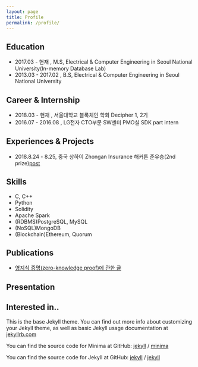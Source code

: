```yaml
---
layout: page
title: Profile
permalink: /profile/
---
```


## Education

* 2017.03 - 현재    , M.S, Electrical & Computer Engineering in Seoul National University(In-memory Database Lab)
* 2013.03 - 2017.02 , B.S, Electrical & Computer Engineering in Seoul National University

## Career & Internship

* 2018.03 - 현재    , 서울대학교 블록체인 학회 Decipher 1, 2기
* 2016.07 - 2016.08 , LG전자 CTO부문 SW센터 PMO실 SDK part intern 

## Experiences & Projects

* 2018.8.24 - 8.25, 중국 상하이 Zhongan Insurance 해커톤 준우승(2nd prize)[post](/_posts/2018-08-26/2018-08-26-zhongan_hackathon.markdown)

## Skills

* C, C++
* Python
* Solidity
* Apache Spark
* (RDBMS)PostgreSQL, MySQL
* (NoSQL)MongoDB
* (Blockchain)Ethereum, Quorum

## Publications

* [영지식 증명(zero-knowledge proof)에 관한 글](https://medium.com/decipher-media/zero-knowledge-proof-chapter-1-introduction-to-zero-knowledge-proof-zk-snarks-6475f5e9b17b) 

## Presentation


## Interested in..


This is the base Jekyll theme. You can find out more info about customizing your Jekyll theme, as well as basic Jekyll usage documentation at [jekyllrb.com](https://jekyllrb.com/)

You can find the source code for Minima at GitHub:
[jekyll][jekyll-organization] /
[minima](https://github.com/jekyll/minima)

You can find the source code for Jekyll at GitHub:
[jekyll][jekyll-organization] /
[jekyll](https://github.com/jekyll/jekyll)


[jekyll-organization]: https://github.com/jekyll
